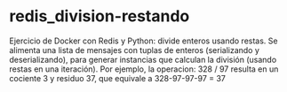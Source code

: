 # redis_division-restando
 Ejercicio de Docker con Redis y Python: divide enteros usando restas. Se alimenta una lista de mensajes con tuplas de enteros (serializando y deserializando), para generar instancias que calculan la división (usando restas en una iteración). Por ejemplo, la operacion: 328 / 97 resulta en un cociente 3 y residuo 37, que equivale a 328-97-97-97 = 37